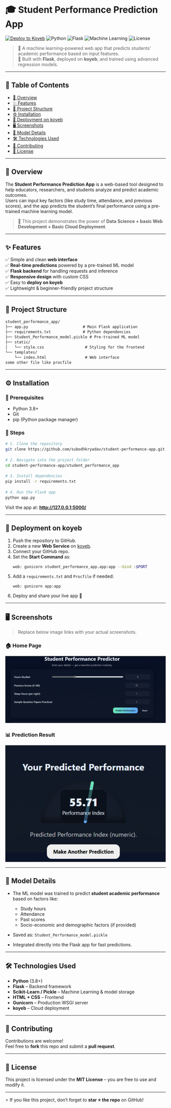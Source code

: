 # 🎓 Student Performance Prediction App

[![Deploy to Koyeb](https://www.koyeb.com/static/images/deploy/button.svg)](https://app.koyeb.com/deploy?type=git&repository=github.com/OWNER/REPO&branch=main&name=APP-NAME)
![Python](https://img.shields.io/badge/Python-3.8%2B-blue.svg)
![Flask](https://img.shields.io/badge/Flask-Framework-green)
![Machine Learning](https://img.shields.io/badge/ML-Model-orange)
![License](https://img.shields.io/badge/License-MIT-brightgreen)

> 🚀 A machine learning–powered web app that predicts students' academic performance based on input features.  
> 🧠 Built with **Flask**, deployed on **koyeb**, and trained using advanced regression models.

---

## 📜 Table of Contents
- [📖 Overview](#-overview)
- [✨ Features](#-features)
- [📂 Project Structure](#-project-structure)
- [⚙️ Installation](#️-installation)
- [🚀 Deployment on koyeb](#-deployment-on-koyeb)
- [🖥️ Screenshots](#️-screenshots)
- [🤖 Model Details](#-model-details)
- [🛠️ Technologies Used](#️-technologies-used)
- [🤝 Contributing](#-contributing)
- [📄 License](#-license)

---

## 📖 Overview
The **Student Performance Prediction App** is a web-based tool designed to help educators, researchers, and students analyze and predict academic outcomes.  
Users can input key factors (like study time, attendance, and previous scores), and the app predicts the student’s final performance using a pre-trained machine learning model.

> 🌟 This project demonstrates the power of **Data Science +  basic Web Development +  Basic Cloud Deployment**.

---

## ✨ Features
✅ Simple and clean **web interface**  
✅ **Real-time predictions** powered by a pre-trained ML model  
✅ **Flask backend** for handling requests and inference  
✅ **Responsive design** with custom CSS  
✅ Easy to **deploy on koyeb**  
✅ Lightweight & beginner-friendly project structure  

---

## 📂 Project Structure
```
student_performance_app/
├── app.py                        # Main Flask application
├── requirements.txt              # Python dependencies
├── Student_Performance_model.pickle # Pre-trained ML model
├── static/
│   └── style.css                  # Styling for the frontend
└── templates/
    └── index.html                 # Web interface
some other file like procfile 
```

---

## ⚙️ Installation

### 🔹 Prerequisites
- Python 3.8+
- Git
- pip (Python package manager)

### 🔹 Steps
```bash
# 1. Clone the repository
git clone https://github.com/subodhkryadav/student-performance-app.git

# 2. Navigate into the project folder
cd student-performance-app/student_performance_app

# 3. Install dependencies
pip install -r requirements.txt

# 4. Run the Flask app
python app.py
```

Visit the app at: **http://127.0.0.1:5000/**

---

## 🚀 Deployment on koyeb
1. Push the repository to GitHub.
2. Create a new **Web Service** on [koyeb](https://koyeb.com/).
3. Connect your GitHub repo.
4. Set the **Start Command** as:
   ```bash
   web: gunicorn student_performance_app.app:app --bind :$PORT

   ```
5. Add a `requirements.txt` and `Procfile` if needed:
   ```
   web: gunicorn app:app
   ```
6. Deploy and share your live app 🚀

---

## 🖥️ Screenshots

> Replace below image links with your actual screenshots.

### 🏠 Home Page
![Home Page](https://github.com/subodhkryadav/student_performance_app/blob/main/templates/home.png)

### 📊 Prediction Result
![Prediction Result](https://github.com/subodhkryadav/student_performance_app/blob/main/templates/output.png)

---

## 🤖 Model Details
- The ML model was trained to predict **student academic performance** based on factors like:
  - Study hours
  - Attendance
  - Past scores
  - Socio-economic and demographic factors (if provided)

- Saved as: `Student_Performance_model.pickle`
- Integrated directly into the Flask app for fast predictions.

---

## 🛠️ Technologies Used
- **Python** (3.8+)
- **Flask** – Backend framework
- **Scikit-Learn / Pickle** – Machine Learning & model storage
- **HTML + CSS** – Frontend
- **Gunicorn** – Production WSGI server
- **koyeb** – Cloud deployment

---

## 🤝 Contributing
Contributions are welcome!  
Feel free to **fork** this repo and submit a **pull request**.

---

## 📄 License
This project is licensed under the **MIT License** – you are free to use and modify it.

---

⭐ If you like this project, don’t forget to **star ⭐ the repo** on GitHub!
